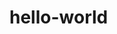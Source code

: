 # hello-world
<!-- My first GitHub repository. -->
<!-- I am reading along with the GitHub guide on how to make and commit changes. -->
<!-- Now I know how to commit changes and complete a pull request. -->
